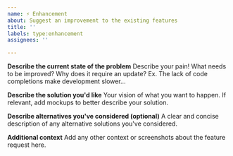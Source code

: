 ```yaml
---
name: ⚡️ Enhancement
about: Suggest an improvement to the existing features
title: ''
labels: type:enhancement
assignees: ''

---
```


**Describe the current state of the problem**
Describe your pain! What needs to be improved? Why does it require an update? Ex. The lack of code completions make development slower…

**Describe the solution you'd like**
Your vision of what you want to happen. If relevant, add mockups to better describe your solution.

**Describe alternatives you've considered (optional)**
A clear and concise description of any alternative solutions you've considered.

**Additional context**
Add any other context or screenshots about the feature request here.
